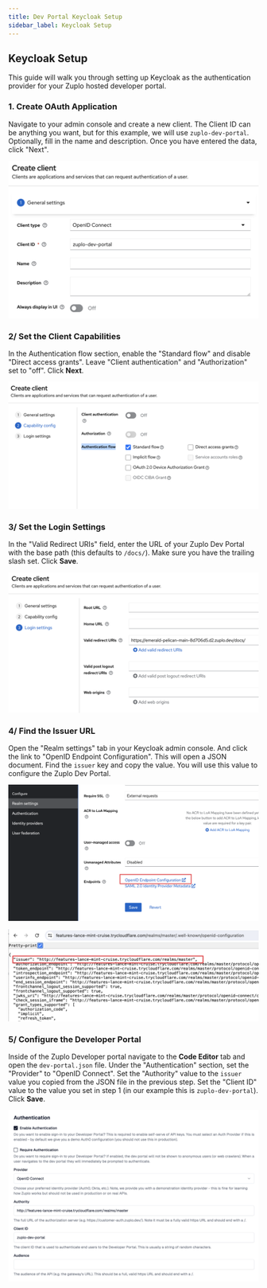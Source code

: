 ```yaml
---
title: Dev Portal Keycloak Setup
sidebar_label: Keycloak Setup
---
```


## Keycloak Setup

This guide will walk you through setting up Keycloak as the authentication
provider for your Zuplo hosted developer portal.

### 1. Create OAuth Application

Navigate to your admin console and create a new client. The Client ID can be
anything you want, but for this example, we will use `zuplo-dev-portal`.
Optionally, fill in the name and description. Once you have entered the data,
click "Next".

![Keycloak Client](../../public/media/dev-portal-keycloak-auth/image.png)

### 2/ Set the Client Capabilities

In the Authentication flow section, enable the "Standard flow" and disable
"Direct access grants". Leave "Client authentication" and "Authorization" set to
"off". Click **Next**.

![Client Capabilities](../../public/media/dev-portal-keycloak-auth/image-1.png)

### 3/ Set the Login Settings

In the "Valid Redirect URIs" field, enter the URL of your Zuplo Dev Portal with
the base path (this defaults to `/docs/`). Make sure you have the trailing slash
set. Click **Save**.

![Login settings](../../public/media/dev-portal-keycloak-auth/image-3.png)

### 4/ Find the Issuer URL

Open the "Realm settings" tab in your Keycloak admin console. And click the link
to "OpenID Endpoint Configuration". This will open a JSON document. Find the
`issuer` key and copy the value. You will use this value to configure the Zuplo
Dev Portal.

![Realm settings](../../public/media/dev-portal-keycloak-auth/image-4.png)

![JSON file](../../public/media/dev-portal-keycloak-auth/image-5.png)

### 5/ Configure the Developer Portal

Inside of the Zuplo Developer portal navigate to the **Code Editor** tab and
open the `dev-portal.json` file. Under the "Authentication" section, set the
"Provider" to "OpenID Connect". Set the "Authority" value to the `issuer` value
you copied from the JSON file in the previous step. Set the "Client ID" value to
the value you set in step 1 (in our example this is `zuplo-dev-portal`). Click
**Save**.

![developer portal settings](../../public/media/dev-portal-keycloak-auth/image-6.png)
